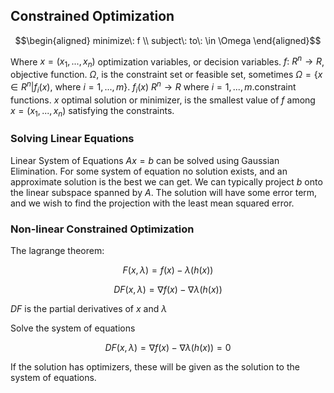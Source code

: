 ## Constrained Optimization

$$\begin{aligned}
minimize\: f \\ subject\: to\:  \in \Omega
\end{aligned}$$

Where $x=(x_1,... , x_n)$ optimization variables, or decision variables.
$f:\:R^n \rightarrow R$, objective function.
$\Omega$, is the constraint set or feasible set, sometimes $\Omega = \{x\in R^n | f_i(x)$, where $i=1,...,m\}$.
$f_i(x)\:R^n \rightarrow R$ where $i=1,...,m$.constraint functions.
$x$ optimal solution or minimizer, is the smallest value of $f$ among $x=(x_1,... , x_n)$ satisfying the
constraints.

### Solving Linear Equations

Linear System of Equations $Ax=b$ can be solved using Gaussian Elimination. For some system of equation no solution exists, and an approximate solution is the best we can get. We can typically project $b$ onto the linear subspace spanned by $A$. The solution will have some error term, and we wish to find the projection with the least mean squared error.

### Non-linear Constrained Optimization

The lagrange theorem:

$$F(x,\lambda)=f(x)-\lambda(h(x))$$

$$DF(x,\lambda)=\nabla f(x)-\nabla\lambda(h(x))$$

$DF$ is the partial derivatives of $x$ and $\lambda$

Solve the system of equations

$$DF(x,\lambda)=\nabla f(x)-\nabla\lambda(h(x))=0$$

If the solution has optimizers, these will be given as the solution to the system of equations.

